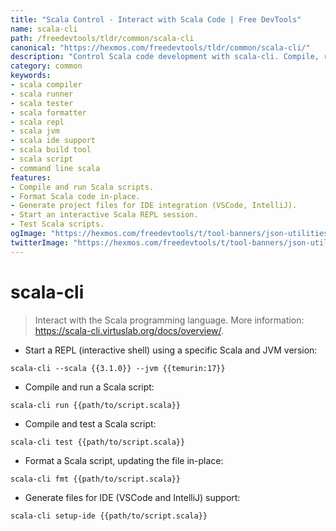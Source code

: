 ```yaml
---
title: "Scala Control - Interact with Scala Code | Free DevTools"
name: scala-cli
path: /freedevtools/tldr/common/scala-cli
canonical: "https://hexmos.com/freedevtools/tldr/common/scala-cli/"
description: "Control Scala code development with scala-cli. Compile, run, test, and format Scala scripts with this powerful command-line tool. Free online tool, no registration required."
category: common
keywords:
- scala compiler
- scala runner
- scala tester
- scala formatter
- scala repl
- scala jvm
- scala ide support
- scala build tool
- scala script
- command line scala
features:
- Compile and run Scala scripts.
- Format Scala code in-place.
- Generate project files for IDE integration (VSCode, IntelliJ).
- Start an interactive Scala REPL session.
- Test Scala scripts.
ogImage: "https://hexmos.com/freedevtools/t/tool-banners/json-utilities-banner.png"
twitterImage: "https://hexmos.com/freedevtools/t/tool-banners/json-utilities-banner.png"
---
```


# scala-cli

> Interact with the Scala programming language.
> More information: <https://scala-cli.virtuslab.org/docs/overview/>.

- Start a REPL (interactive shell) using a specific Scala and JVM version:

`scala-cli --scala {{3.1.0}} --jvm {{temurin:17}}`

- Compile and run a Scala script:

`scala-cli run {{path/to/script.scala}}`

- Compile and test a Scala script:

`scala-cli test {{path/to/script.scala}}`

- Format a Scala script, updating the file in-place:

`scala-cli fmt {{path/to/script.scala}}`

- Generate files for IDE (VSCode and IntelliJ) support:

`scala-cli setup-ide {{path/to/script.scala}}`
